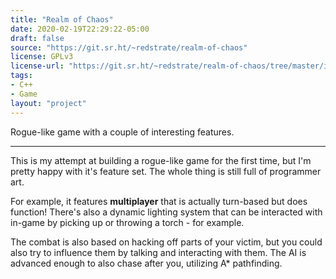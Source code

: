 ```yaml
---
title: "Realm of Chaos"
date: 2020-02-19T22:29:22-05:00
draft: false
source: "https://git.sr.ht/~redstrate/realm-of-chaos"
license: GPLv3
license-url: "https://git.sr.ht/~redstrate/realm-of-chaos/tree/master/item/LICENSE"
tags:
- C++
- Game 
layout: "project"
---
```


Rogue-like game with a couple of interesting features.

<!--more-->
---

This is my attempt at building a rogue-like game for the first time, but I'm pretty happy with it's feature set. The whole thing is still full of programmer art.

For example, it features **multiplayer** that is actually turn-based but does function! There's also a dynamic lighting system that can be interacted with in-game by picking up or throwing a torch - for example.

The combat is also based on hacking off parts of your victim, but you could also try to influence them by talking and interacting with them. The AI is advanced enough to also chase after you, utilizing A* pathfinding.